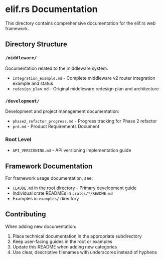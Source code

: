 # elif.rs Documentation

This directory contains comprehensive documentation for the elif.rs web framework.

## Directory Structure

### `/middleware/`
Documentation related to the middleware system:
- `integration_example.md` - Complete middleware v2 router integration example and status
- `redesign_plan.md` - Original middleware redesign plan and architecture

### `/development/`
Development and project management documentation:
- `phase2_refactor_progress.md` - Progress tracking for Phase 2 refactor
- `prd.md` - Product Requirements Document

### Root Level
- `API_VERSIONING.md` - API versioning implementation guide

## Framework Documentation

For framework usage documentation, see:
- `CLAUDE.md` in the root directory - Primary development guide
- Individual crate READMEs in `crates/*/README.md`
- Examples in `examples/` directory

## Contributing

When adding new documentation:
1. Place technical documentation in the appropriate subdirectory
2. Keep user-facing guides in the root or examples
3. Update this README when adding new categories
4. Use clear, descriptive filenames with underscores instead of hyphens